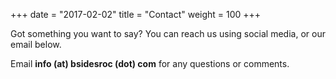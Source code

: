 +++
date = "2017-02-02"
title = "Contact"
weight = 100
+++

Got something you want to say? You can reach us using social media, or our email below.

Email **info (at) bsidesroc (dot) com** for any questions or comments.

